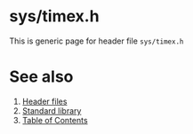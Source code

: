 # sys/timex.h
This is generic page for header file `sys/timex.h`
# See also
1. [Header files](../README.md)
2. [Standard library](../../README.md)
3. [Table of Contents](../../../README.md)
